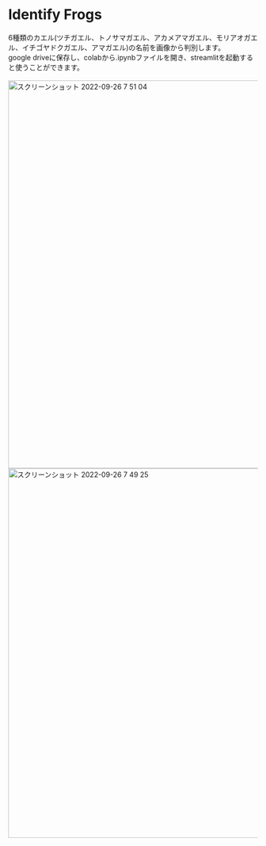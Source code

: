 # Identify Frogs

6種類のカエル(ツチガエル、トノサマガエル、アカメアマガエル、モリアオガエル、イチゴヤドクガエル、アマガエル)の名前を画像から判別します。<br>
google driveに保存し、colabから.ipynbファイルを開き、streamlitを起動すると使うことができます。<br><br>
<img width="782" alt="スクリーンショット 2022-09-26 7 51 04" src="https://user-images.githubusercontent.com/101512834/192169146-a611863c-9f01-4b7a-a10a-51a461914ca2.png">
<img width="745" alt="スクリーンショット 2022-09-26 7 49 25" src="https://user-images.githubusercontent.com/101512834/192169149-49744d7c-e5db-4907-9896-35d75b0ca801.png">

